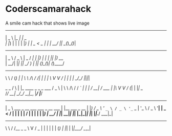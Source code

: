 # Coderscamarahack
A smile cam hack that shows live image
____    ___   ____
|  _ \  |_ _| |  _ \
| |_) |  | |  | |_) |
|  _ < _ | | _|  __/
|_| \_(_)___(_)_|

____   ___   ____  ____
|  _ \ / _ \ |  _ \/ ___|
| |_) | | | || |_) \___ \
|  __/| |_| ||  __/ ___) |
|_| (_)\___(_)_| (_)____/


__        ___ _ _
\ \      / (_) | |
 \ \ /\ / /| | | |
  \ V  V / | | | |
   \_/\_/  |_|_|_|

_    _
   / \  | |_      ____ _ _   _ ___
  / _ \ | \ \ /\ / / _` | | | / __|
 / ___ \| |\ V  V / (_| | |_| \__ \
/_/   \_\_| \_/\_/ \__,_|\__, |___/
                         |___/

____                               _          
|  _ \ ___ _ __ ___   ___ _ __ ___ | |__   ___ _ __
| |_) / _ \ '_ ` _ \ / _ \ '_ ` _ \| '_ \ / _ \ '__|
|  _ <  __/ | | | | |  __/ | | | | | |_) |  __/ |
|_| \_\___|_| |_| |_|\___|_| |_| |_|_.__/ \___|_|

__   __
\ \ / /__  _   _
 \ V / _ \| | | |
  | | (_) | |_| |
  |_|\___/ \__,_|
